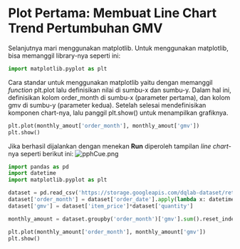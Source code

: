 # Plot Pertama: Membuat Line Chart Trend Pertumbuhan GMV

Selanjutnya mari menggunakan matplotlib. Untuk menggunakan matplotlib, bisa memanggil library-nya seperti ini:

```python
import matplotlib.pyplot as plt
```

Cara standar untuk menggunakan matplotlib yaitu dengan memanggil _function_ plt.plot lalu definisikan nilai di sumbu-x dan sumbu-y. Dalam hal ini, definisikan kolom order_month di sumbu-x (parameter pertama), dan kolom gmv di sumbu-y (parameter kedua). Setelah selesai mendefinisikan komponen chart-nya, lalu panggil plt.show() untuk menampilkan grafiknya.

```python
plt.plot(monthly_amout['order_month'], monthly_amout['gmv'])
plt.show()
```

Jika berhasil dijalankan dengan menekan **Run** diperoleh tampilan _line chart_-nya seperti berikut ini:
![pphCue.png](https://iili.io/pphCue.png)

```python
import pandas as pd
import datetime
import matplotlib.pyplot as plt

dataset = pd.read_csv('https://storage.googleapis.com/dqlab-dataset/retail_raw_reduced.csv')
dataset['order_month'] = dataset['order_date'].apply(lambda x: datetime.datetime.strptime(x, "%Y-%m-%d").strftime('%Y-%m'))
dataset['gmv'] = dataset['item_price']*dataset['quantity']

monthly_amount = dataset.groupby('order_month')['gmv'].sum().reset_index()

plt.plot(monthly_amount['order_month'], monthly_amount['gmv'])
plt.show()
```
